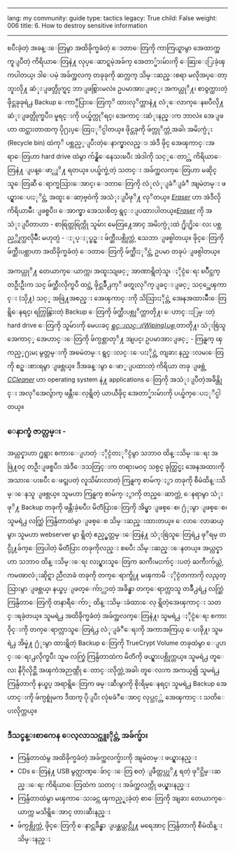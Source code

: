 

---

lang: my
community: guide
type: tactics
legacy: True
child: False
weight: 006
title: 6. How to destroy sensitive information

---

ၿပီးခဲ့တဲ့ အခန္းေတြမွာ အထိခိုက္မခံတဲ့ ေဒတာေတြကို ကာကြယ္ရာမွာ အေထာက္အကူျပဳတဲ့ ကိရိယာေတြနဲ႔ လုပ္ေဆာင္ရမဲ့အခ်က္ အေတာ္မ်ားမ်ားကို ေဆြးေႏြးခဲ့ၾကပါတယ္၊ ဒါေပမဲ့ အခ်က္အလက္ တခုခုကို ဆက္လက္ သိမ္းဆည္းစရာ မလိုအပ္ေတာ့ဘူးလို႔ ဆံုးျဖတ္လိုက္ရင္ ဘာျဖစ္သြားမလဲ။ ဥပမာအားျဖင့္၊ အကယ္လုိ႔၊ စာဝွက္ထားတဲ့ ဖိုင္တခုခုရဲ႕ Backup ေကာ္ပီပြားေတြကုိ ထားလုိက္တာနဲ႔ လံုေလာက္ေနၿပီလို႔ ဆံုးျဖတ္လိုက္ၿပီး၊ မူရင္းကို ပယ္ဖ်က္လုိရင္၊ အေကာင္းဆံုးနည္းက ဘာလဲ။ အေျဖဟာ ထင္ထားတာထက္ ပို႐ႈပ္ေထြးႏုိင္ပါတယ္။ ဖိုင္တခုကို ဖ်က္လုိက္တဲ့အခါ၊ အမိႈက္ပံုး (Recycle bin) ထဲကုိ ပစ္ထည့္ျပီးတဲ့ေနာက္မွာလည္း၊ အဲဒီ ဖိုင္ အေၾကာင္းအရာေတြဟာ hard drive ထဲမွာ က်န္ရွိေနေသးၿပီး အဲဒါကို သင့္ေတာ္တဲ့ ကိရိယာေတြနဲ႔ ျပန္ေဖာ္လုိ႔ ရတယ္။ ပယ္ဖ်က္ခဲ့တဲ့ သတင္း အခ်က္အလက္ေတြဟာ မဆိုင္သူေတြဆီ ေရာက္မသြားေအာင္၊ ေဒတာေတြကို လံုလံုျခံဳျခံဳ အျမဲတမ္း ဖယ္ရွားေပးႏုိင္တဲ့ အထူး ေဆာ့ဗ္ဝဲကို အသံုးျပဳဖုိ႔ လုိတယ္။ [*Eraser*](/my/glossary#Eraser) ဟာ အဲဒီလို ကိရိယာမ်ဳိး ျဖစ္ၿပီး၊ ေအာက္မွာ အေသးစိတ္ ရွင္းျပထားပါတယ္။[*Eraser*](/my/glossary#Eraser) ကို အသံုးျပဳတာဟာ - စာရြတ္တရြက္ကို သူမ်ား မေတြ႔ေအာင္ အမိႈက္ပံုးထဲ ႐ိုး႐ိုးေလး ပစ္ထည့္လိုက္သလိုမ်ိဳး မဟုတ္ပဲ - ႏုပ္ႏုပ္စဥ္း ဖ်က္ဆီးပစ္လိုက္တဲ့ သေဘာ ျဖစ္ပါတယ္။ ဖိုင္ေတြကို ဖ်က္ဆီးပစ္တာဟာ အထိခိုက္မခံတဲ့ ေဒတာေတြကို ဖ်က္ဆီးႏုိင္တဲ့ ဥပမာ တခုပဲ ျဖစ္ပါတယ္။

အကယ္လုိ႔ တေယာက္ေယာက္က၊ အထူးသျဖင့္ အာဏာရွိတဲ့သူ၊ ႏိုင္ငံေရး ၿပိဳင္ဘက္ တဦးဦးက သင္ ဖ်က္ဆီးလိုက္ၿပီ ထင္တဲ့ ဖိုင္တခ်ဳိ႕ကုိ ဖတ္ရႈလုိက္ျခင္းျဖင့္ သင့္အေၾကာင္း (သို႔) သင့္ အဖြဲ႔အစည္း အေၾကာင္းကို သိသြားႏိုင္တဲ့ အေနအထားမ်ိဳးေတြ ရွိေနရင္၊ ရက္လြန္သြားတဲ့ Backup ေတြကို ဖ်က္ဆီးပစ္လုိက္တာတို႔၊ ေဟာင္းႏြမ္းတဲ့ hard drive ေတြကို သူမ်ားကို မေပးခင္ [*ရွင္းလင္း(Wiping)ပစ္* ](/my/glossary#Wiping)တာတို႔၊ သံုးစြဲသူ အေကာင့္ အေဟာင္းေတြကို ဖ်က္ပစ္တာတုိ႔ အျပင္၊ ဥပမာအားျဖင့္ - ကြန္ရက္ ၾကည့္႐ႈမႈ မွတ္တမ္းကို အၿမဲတမ္း ရွင္းလင္းေပးႏိုင္တဲ့ တျခား နည္းလမးေတြကို စဥ္းစားရမွာ ျဖစ္တယ္။ ဒီအခန္းမွာ ေဖာ္ျပထားတဲ့ ကိရိယာ တခု ျဖစ္တဲ့ [*CCleaner*](/my/glossary#CCleaner) ဟာ operating system နဲ႔ applications ေတြကို အသံုးျပဳတဲ့အခ်ိန္တိုင္း အလုိအေလွ်ာက္ ဖန္တီးေလ့ရွိတဲ့ ယာယီဖိုင္ အေတာ္မ်ားမ်ားကို ပယ္ဖ်က္ေပးႏုိင္ပါတယ္။

### ေနာက္ခံ ဇာတ္လမ္း - ###
 
<div class="background" markdown="1">
အယ္လင္နာဟာ ႐ုရွား စကားေျပာတဲ့ ႏိုင္ငံတႏုိင္ငံမွာ သဘာဝ ထိန္းသိမ္းေရး အဖြဲ႔ဝင္ တဦးျဖစ္ၿပီး၊ အဲဒီေဒသတြင္းက တရားမဝင္ သစ္ပင္ ခုတ္ထြင္မႈ အေနအထားကို အသားေပးၿပီး ေဖၚျပတဲ့ လူသိမ်ားလာတဲ့ ကြန္ရက္ စာမ်က္ႏွာ တခုကို စီမံထိန္းသိမ္းေနသူ ျဖစ္တယ္။ သူမဟာ ကြန္ရက္ စာမ်က္ႏွာကို တည္ေဆာက္တဲ့ ေနရာမွာ သံုးဖုိ႔ Backup တခုကို ဖန္တီးခဲ့ၿပီး၊ မိတၱဴပြားေတြကို အိမ္မွာ ျဖစ္ေစ၊ ႐ံုးမွာ ျဖစ္ေစ၊ သူမရဲ႕ လက္ဆြဲ ကြန္ပ်ဴတာထဲမွာ ျဖစ္ေစ သိမ္းဆည္းထားတယ္။ ေလာေလာဆယ္မွာ၊ သူမဟာ webserver မွာ ရွိတဲ့ ဧည့္မွတ္တမ္းေတြနဲ႔ သံုးစြဲသူေတြရဲ႕ ဖုိရမ္ တင္ပို႔ခ်က္ေတြပါတဲ့ မိတၱဴပြား တခုကိုလည္း စၿပီး သိမ္းဆည္းေနတယ္။ အယ္လင္နာဟာ သဘာဝ ထိန္းသိမ္းေရး လႈပ္ရွားသူေတြက ႀကီးမႈးက်င္းပတဲ့ ႀကီးက်ယ္တဲ့ ကမၻာလံုးဆိုင္ရာ ညီလာခံ တခုကို တက္ေရာက္ဖို႔ မၾကာမီ ႏိုင္ငံတကာကို လည္ပတ္သြားမွာ ျဖစ္တယ္၊ နယ္စပ္ ျဖတ္ေက်ာ္လာတဲ့ အခ်ိန္မွာ တက္ေရာက္လာသူ တခ်ဳိ႕ရဲ႕ လက္ဆြဲ ကြန္ပ်ဴတာေတြကို တနာရီေက်ာ္ ထိန္းသိမ္းခံထားေလ့ ရွိတဲ့အေၾကာင္း သတင္းရခဲ့တယ္။ သူမရဲ႕ အထိခိုက္မခံတဲ့ အခ်က္အလက္ေတြနဲ႔၊ သူမရဲ႕ ႏိုင္ငံေရး စကားဝိုင္းကို တက္ေရာက္လာသူေတြရဲ႕ လံုျခံဳေရးကို အကာအကြယ္ ေပးဖို႔၊ သူမရဲ႕ အိမ္နဲ႔ ႐ံုးမွာ ထားရွိတဲ့ Backup ေတြကို TrueCrypt Volume တခုထဲမွာ ေျပာင္းေရႊ႕လိုက္ၿပီး သူမ လက္စြဲ ကြန္ပ်ဴတာထဲက မိတၱဴကို ဖယ္ရွားပစ္လိုက္တယ္။ သူမရဲ႕ တူေလး နီဂိုလိုင္ဆီ အၾကံအဉာဏ္ကို ေတာင္းလိုက္တဲ့အခါ၊ တူေလးက အကယ္၍ သူမရဲ႕ ကြန္ပ်ဴတာကို နယ္စပ္ အရာရွိေတြက ဖမ္းဆီးမွာကို စိုးရိမ္ေနရင္၊ သူမရဲ႕ Backup အေဟာင္းကို ဖ်က္ပစ္ရုံမက ဒီထက္ ပိုျပီး လုံၿခံဳေအာင္ လုပ္သင့္တဲ့ အေၾကာင္း သတိေပးလိုက္တယ္။
</div>

### ဒီသင္ခန္းစာကေန ေလ့လာသင္ယူႏိုင္တဲ့ အခ်က္မ်ား ###

- ကြန္ပ်ဴတာထဲမွ အထိခိုက္မခံတဲ့ အခ်က္အလက္မ်ားကို အျမဲတမ္း ဖယ္ရွားနည္း
- CDs ေတြနဲ႔ USB မွတ္ဉာဏ္ေခ်ာင္းေတြ စတဲ့ ျဖဳတ္တပ္လုိ႔ ရတဲ့ ဖုိင္သိမ္းဆည္းေရး ကိရိယာေတြထဲက သတင္း အခ်က္အလက္ကို ဖယ္ရွားနည္း
- ကြန္ပ်ဴတာထဲမွာ မၾကာေသးခင္က ၾကည့္ရႈခဲ့တဲ့ စာေတြကို အျခား တေယာက္ေယာက္က မသိရွိေအာင္ တားဆီးနည္း
- ဖ်က္ပစ္လိုက္တဲ့ ဖိုင္ေတြကို ေနာင္တခ်ိန္မွာ ျပန္ဆယ္တင္လို႔ မရေအာင္ ကြန္ပ်ဴတာကို စီမံထိန္းသိမ္းနည္း


